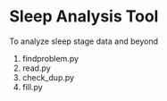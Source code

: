 # Sleep Analysis Tool

To analyze sleep stage data and beyond

1. findproblem.py
2. read.py
3. check_dup.py
4. fill.py
